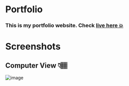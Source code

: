 # Portfolio
### This is my portfolio website. <b>Check [live here 💥](https://rickmondal-2004.github.io/Portfolio/) </b>

# Screenshots 
## Computer View 👇🏽
<p align="center">

![image](https://rickmondal-2004.github.io/Portfolio/images/bg.jpg)
